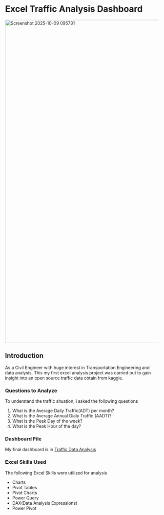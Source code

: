 # Excel Traffic Analysis Dashboard
<img width="1544" height="1059" alt="Screenshot 2025-10-09 095731" src="https://github.com/user-attachments/assets/2ad98ed3-dd2a-4bda-9e13-d6c9e8564da9" />  

##  Introduction  
As a Civil Engineer with huge interest in Transportation Engineering and data analysis, This my first excel analysis project was carried out to gain insight into an open source traffic data obtain from kaggle.  

### Questions to Analyze  

To understand the traffic situation, i asked the following questions  

1. What is the Average Daily Traffic(ADT) per month?
2. What is the Average Annual Dialy Traffic (AADT)?
3. What is the Peak Day of the week?
4. What is the Peak Hour of the day?

### Dashboard File  
My final dashboard is in [Traffic Data Analysis](Traffic%20Analysis%20Dashboard)  

### Excel Skills Used  
The following Excel Skills were utilized for analysis  
- Charts
- Pivot Tables
- Pivot Charts
- Power Query
- DAX(Data Analysis Expressions)
- Power Pivot


